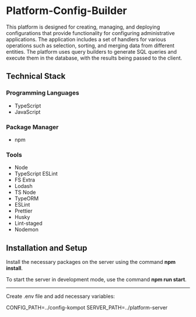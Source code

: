 # Platform-Config-Builder
This platform is designed for creating, managing, and deploying configurations that provide functionality for configuring administrative applications. 
The application includes a set of handlers for various operations such as selection, sorting, and merging data from different entities. 
The platform uses query builders to generate SQL queries and execute them in the database, with the results being passed to the client.

## Technical Stack
### Programming Languages
- TypeScript
- JavaScript
### Package Manager
- npm
### Tools
- Node
- TypeScript ESLint
- FS Extra
- Lodash
- TS Node
- TypeORM
- ESLint
- Prettier
- Husky
- Lint-staged
- Nodemon

## Installation and Setup
Install the necessary packages on the server using the command **npm install**.

To start the server in development mode, use the command **npm run start**.

---

Create .env file and add necessary variables:

CONFIG_PATH=../config-kompot
SERVER_PATH=../platform-server

